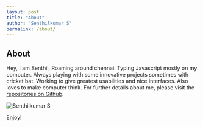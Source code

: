 ```yaml
---
layout: post
title: "About"
author: "Senthilkumar S"
permalink: /about/
---
```


## About
Hey, I am Senthil, Roaming around chennai. Typing Javascript mostly on my computer. Always playing with some innovative projects sometimes with cricket bat. Working to give greatest usabilities and nice interfaces. Also loves to make computer think.
For further details about me, please visit the [repositories on Github](https://github.com/senthil090/).

![Senthilkumar S](https://avatars2.githubusercontent.com/u/12442935?s=460&v=4 "Senthilkumar S")


Enjoy!